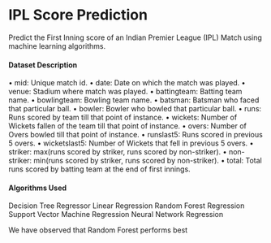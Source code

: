 # IPL Score Prediction
Predict the First Inning score of an Indian Premier League (IPL) Match using machine learning algorithms.

#### Dataset Description
• mid: Unique match id.
• date: Date on which the match was played.
• venue: Stadium where match was played.
• battingteam: Batting team name.
• bowlingteam: Bowling team name.
• batsman: Batsman who faced that particular ball.
• bowler: Bowler who bowled that particular ball.
• runs: Runs scored by team till that point of instance.
• wickets: Number of Wickets fallen of the team till that point of instance.
• overs: Number of Overs bowled till that point of instance.
• runslast5: Runs scored in previous 5 overs.
• wicketslast5: Number of Wickets that fell in previous 5 overs.
• striker: max(runs scored by striker, runs scored by non-striker).
• non-striker: min(runs scored by striker, runs scored by non-striker).
• total: Total runs scored by batting team at the end of first innings.

#### Algorithms Used
Decision Tree Regressor
Linear Regression
Random Forest Regression
Support Vector Machine Regression
Neural Network Regression

We have observed that Random Forest performs best
